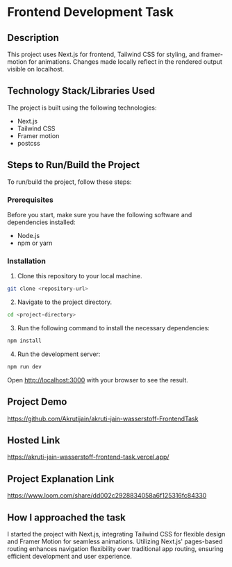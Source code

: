 # Frontend Development Task

## Description

This project uses Next.js for frontend, Tailwind CSS for styling, and framer-motion for animations. Changes made locally reflect in the rendered output visible on localhost.

## Technology Stack/Libraries Used

The project is built using the following technologies:

- Next.js
- Tailwind CSS
- Framer motion
- postcss

## Steps to Run/Build the Project

To run/build the project, follow these steps:

### Prerequisites

Before you start, make sure you have the following software and dependencies installed:

- Node.js
- npm or yarn

### Installation

1. Clone this repository to your local machine.

```bash
git clone <repository-url>
```

2. Navigate to the project directory.

```bash
cd <project-directory>
```

3. Run the following command to install the necessary dependencies:

```bash
npm install
```

4. Run the development server:

```bash
npm run dev
```

Open [http://localhost:3000](http://localhost:3000) with your browser to see the result.

## Project Demo

https://github.com/Akrutijain/akruti-jain-wasserstoff-FrontendTask

## Hosted Link

https://akruti-jain-wasserstoff-frontend-task.vercel.app/

## Project Explanation Link

https://www.loom.com/share/dd002c2928834058a6f125316fc84330

## How I approached the task

I started the project with Next.js, integrating Tailwind CSS for flexible design and Framer Motion for seamless animations. Utilizing Next.js' pages-based routing enhances navigation flexibility over traditional app routing, ensuring efficient development and user experience.
